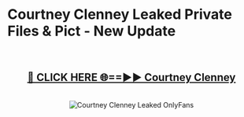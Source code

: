 # Courtney Clenney Leaked Private Files & Pict - New Update
<br>
<div align="center">
<h2><a href="https://mediafilles.blogspot.com/?title=Courtney_Clenney" rel="nofollow">🔴 CLICK HERE 🌐==►► Courtney Clenney</a></h2>
<br>
<a href="https://mediafilles.blogspot.com/?title=Courtney_Clenney" rel="nofollow" data-target="animated-image.originalLink"><img src="https://i.ibb.co.com/WyWwxjT/player-gif2.gif" alt="Courtney Clenney Leaked OnlyFans" style="max-width: 100%; display: inline-block;" data-target="animated-image.originalImage"></a>
</div>
<br>